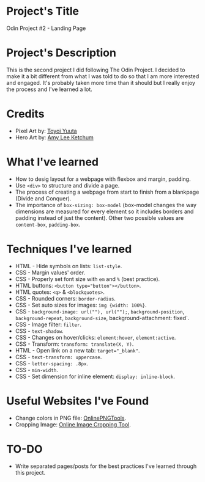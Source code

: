 # Project's Title 
Odin Project #2 - Landing Page
# Project's Description
This is the second project I did following The Odin Project. I decided to make it a bit different from what I was told to do so that I am more interested and engaged. It's probably taken more time than it should but I really enjoy the process and I've learned a lot.
# Credits
- Pixel Art by: [Toyoi Yuuta](https://1041uuu.tumblr.com/)
- Hero Art by: [Amy Lee Ketchum](https://cargocollective.com/amyleeketchum)
# What I've learned
- How to desig layout for a webpage with flexbox and margin, padding.
- Use `<div>` to structure and divide a page.
- The process of creating a webpage from start to finish from a blankpage (Divide and Conquer).
- The importance of `box-sizing: box-model` (box-model changes the way dimensions are measured for every element so it includes borders and padding instead of just the content). Other two possible values are `content-box`, `padding-box`.
# Techniques I've learned
- HTML - Hide symbols on lists: `list-style`.
- CSS - Margin values' order.
- CSS - Properly set font size with `em` and `%` (best practice).
- HTML buttons: `<button type="button"></button>`.
- HTML quotes: `<q>` & `<blockquotes>`.
- CSS - Rounded corners: `border-radius`.
- CSS - Set auto sizes for images: `img {width: 100%}`.
- CSS - `background-image: url(""), url("");`, `background-position`, `background-repeat`, `background-size`, background-attachment: fixed`.
- CSS - Image filter: `filter`.
- CSS - `text-shadow`.
- CSS - Changes on hover/clicks: `element:hover`, `element:active`.
- CSS - Transform: `transform: translate(X, Y)`.
- HTML - Open link on a new tab: `target="_blank"`.
- CSS - `text-transform: uppercase`.
- CSS - `letter-spacing: .8px`.
- CSS - `min-width`.
- CSS - Set dimension for inline element: `display: inline-block`.
# Useful Websites I've Found
- Change colors in PNG file: [OnlinePNGTools](https://onlinepngtools.com/change-png-color).
- Cropping Image: [Online Image Cropping Tool](https://www.img2go.com/crop-image).
# TO-DO
- Write separated pages/posts for the best practices I've learned through this project.
